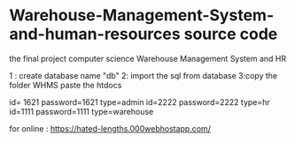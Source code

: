# Warehouse-Management-System-and-human-resources source code
the final project computer science 
Warehouse Management System and HR 
 
1 : create database name "db"
2: import the sql from database
3:copy  the folder WHMS paste the htdocs

id= 1621 password=1621 type=admin
id=2222	password=2222	type=hr
id=1111	password=1111	type=warehouse

for online : https://hated-lengths.000webhostapp.com/
